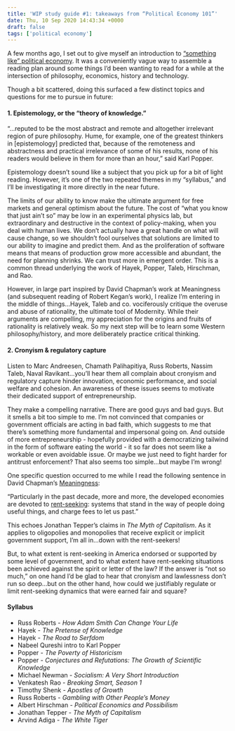 ```yaml
---
title: 'WIP study guide #1: takeaways from “Political Economy 101”'
date: Thu, 10 Sep 2020 14:43:34 +0000
draft: false
tags: ['political economy']
---
```


A few months ago, I set out to give myself an introduction to [“something like” political economy](https://twitter.com/EconTalker/status/1258420028426387458). It was a conveniently vague way to assemble a reading plan around some things I’d been wanting to read for a while at the intersection of philosophy, economics, history and technology.

Though a bit scattered, doing this surfaced a few distinct topics and questions for me to pursue in future:

#### **1\. Epistemology, or the “theory of knowledge.”**

“…reputed to be the most abstract and remote and altogether irrelevant region of pure philosophy. Hume, for example, one of the greatest thinkers in \[epistemology\] predicted that, because of the remoteness and abstractness and practical irrelevance of some of his results, none of his readers would believe in them for more than an hour,” said Karl Popper.

Epistemology doesn’t sound like a subject that you pick up for a bit of light reading. However, it’s one of the two repeated themes in my “syllabus,” and I’ll be investigating it more directly in the near future.

The limits of our ability to know make the ultimate argument for free markets and general optimism about the future. The cost of “what you know that just ain’t so” may be low in an experimental physics lab, but extraordinary and destructive in the context of policy-making, when you deal with human lives. We don’t actually have a great handle on what will cause change, so we shouldn’t fool ourselves that solutions are limited to our ability to imagine and predict them. And as the proliferation of software means that means of production grow more accessible and abundant, the need for planning shrinks. We can trust more in emergent order. This is a common thread underlying the work of Hayek, Popper, Taleb, Hirschman, and Rao.

However, in large part inspired by David Chapman’s work at Meaningness (and subsequent reading of Robert Kegan’s work), I realize I’m entering in the middle of things…Hayek, Taleb and co. vociferously critique the overuse and abuse of rationality, the ultimate tool of Modernity. While their arguments are compelling, my appreciation for the origins and fruits of rationality is relatively weak. So my next step will be to learn some Western philosophy/history, and more deliberately practice critical thinking.

#### 2\. **Cronyism & regulatory capture**

Listen to Marc Andreesen, Chamath Palihapitiya, Russ Roberts, Nassim Taleb, Naval Ravikant…you’ll hear them all complain about cronyism and regulatory capture hinder innovation, economic performance, and social welfare and cohesion. An awareness of these issues seems to motivate their dedicated support of entrepreneurship. 

They make a compelling narrative. There are good guys and bad guys. But it smells a bit too simple to me. I’m not convinced that companies or government officials are acting in bad faith, which suggests to me that there’s something more fundamental and impersonal going on. And outside of more entrepreneurship - hopefully provided with a democratizing tailwind in the form of software eating the world - it so far does not seem like a workable or even avoidable issue. Or maybe we just need to fight harder for antitrust enforcement? That also seems too simple…but maybe I’m wrong!

One specific question occurred to me while I read the following sentence in David Chapman’s [Meaningness](https://meaningness.com/metablog/communal-vs-systematic-politics): 

“Particularly in the past decade, more and more, the developed economies are devoted to [rent-seeking](http://www.investopedia.com/terms/r/rentseeking.asp): systems that stand in the way of people doing useful things, and charge fees to let us past.”

This echoes Jonathan Tepper’s claims in _The Myth of Capitalism_. As it applies to oligopolies and monopolies that receive explicit or implicit government support, I’m all in…down with the rent-seekers!

But, to what extent is rent-seeking in America endorsed or supported by some level of government, and to what extent have rent-seeking situations been achieved against the spirit or letter of the law? If the answer is “not so much,” on one hand I’d be glad to hear that cronyism and lawlessness don’t run so deep…but on the other hand, how could we justifiably regulate or limit rent-seeking dynamics that were earned fair and square?

#### **Syllabus**

*   Russ Roberts - _How Adam Smith Can Change Your Life_
*   Hayek - _The Pretense of Knowledge_
*   Hayek - _The Road to Serfdom_
*   Nabeel Qureshi intro to Karl Popper
*   Popper - _The Poverty of Historicism_
*   Popper - _Conjectures and Refutations: The Growth of Scientific Knowledge_
*   Michael Newman - _Socialism: A Very Short Introduction_
*   Venkatesh Rao - _Breaking Smart, Season 1_
*   Timothy Shenk - _Apostles of Growth_
*   Russ Roberts - _Gambling with Other People’s Money_
*   Albert Hirschman - _Political Economics and Possibilism_
*   Jonathan Tepper - _The Myth of Capitalism_
*   Arvind Adiga - _The White Tiger_
